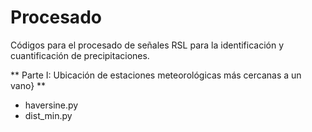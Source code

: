 # Procesado
Códigos para el procesado de señales RSL para la identificación y cuantificación de precipitaciones.

** Parte I: Ubicación de estaciones meteorológicas más cercanas a un vano} **
- haversine.py
- dist_min.py
